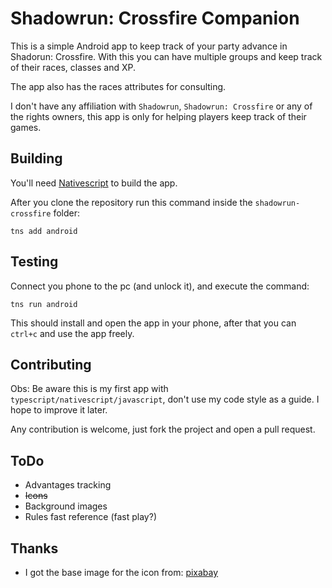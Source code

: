 # Shadowrun: Crossfire Companion

This is a simple Android app to keep track of your party advance in Shadorun: Crossfire.
With this you can have multiple groups and keep track of their races, classes and XP.

The app also has the races attributes for consulting.

I don't have any affiliation with ``Shadowrun``, ``Shadowrun: Crossfire`` or any of the rights owners, this app is only for helping players keep track of their games.

## Building

You'll need [Nativescript](https://www.nativescript.org/) to build the app.

After you clone the repository run this command inside the ```shadowrun-crossfire``` folder:
```
tns add android
```

## Testing

Connect you phone to the pc (and unlock it), and execute the command:
```
tns run android
```

This should install and open the app in your phone, after that you can ```ctrl+c``` and use the app freely.

## Contributing 

Obs: Be aware this is my first app with ```typescript/nativescript/javascript```, don't use my code style as a guide. I hope to improve it later.

Any contribution is welcome, just fork the project and open a pull request.

## ToDo

- Advantages tracking
- ~~Icons~~
- Background images
- Rules fast reference (fast play?)

## Thanks

- I got the base image for the icon from: [pixabay](https://pixabay.com)